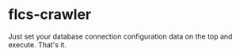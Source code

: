 flcs-crawler
============

Just set your database connection configuration data on the top and execute. That's it.